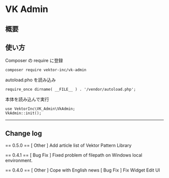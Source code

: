 # VK Admin

## 概要



## 使い方

Composer の require に登録
```
composer require vektor-inc/vk-admin
```

autoload.pho を読み込み
```
require_once dirname( __FILE__ ) . '/vendor/autoload.php';
```

本体を読み込んで実行

```
use VektorInc\VK_Admin\VkAdmin;
VkAdmin::init();
```


---

## Change log

== 0.5.0 ==
[ Other ]  Add article list of Vektor Pattern Library

== 0.4.1 ==
[ Bug Fix ] Fixed problem of filepath on Windows local environment.

== 0.4.0 ==
[ Other ] Cope with English news
[ Bug Fix ] Fix Widget Edit UI
